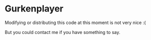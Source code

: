 # Gurkenplayer
Modifying or distributing this code at this moment is not very nice :(

But you could contact me if you have something to say.
